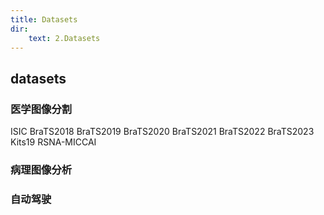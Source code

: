 ```yaml
---
title: Datasets
dir:
    text: 2.Datasets
---
```


## datasets

### 医学图像分割
ISIC
BraTS2018
BraTS2019
BraTS2020
BraTS2021
BraTS2022
BraTS2023
Kits19
RSNA-MICCAI


### 病理图像分析


### 自动驾驶

